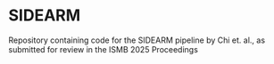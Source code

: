 # SIDEARM
Repository containing code for the SIDEARM pipeline by Chi et. al., as submitted for review in the ISMB 2025 Proceedings
